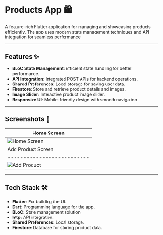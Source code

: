 # Products App 🛍️

A feature-rich Flutter application for managing and showcasing products efficiently. The app uses modern state management techniques and API integration for seamless performance.

---

## Features ✨
- **BLoC State Management**: Efficient state handling for better performance.
- **API Integration**: Integrated POST APIs for backend operations.
- **Shared Preferences**: Local storage for saving user data.
- **Firestore**: Store and retrieve product details and images.
- **Image Slider**: Interactive product image slider.
- **Responsive UI**: Mobile-friendly design with smooth navigation.

---

## Screenshots 📸

| Home Screen             | 
|--------------------------|
| ![Home Screen](https://blogger.googleusercontent.com/img/b/R29vZ2xl/AVvXsEh4YSSs1_Y4P2Fa4uBZ-2I-qVLeWCiVnQtji7kpR_yVBk1jjP-kKJOJIZLzPDpEiVWqZYmtg79jpWd-hTU-c1MXUgo4h1rAaAd-4ZBYp4BRUf3-EBUNHJ2zm8f0JZECcbtiAB8zXAdVWbZMiIrzZxQ7JOsi7f0dlBZdh_rENGeBF4QK3U8y76rKzfx3yHjO/s856/Screenshot%202024-12-18%20210429.png) | 
| Add Product Screen       | 
|--------------------------|
| ![Add Product](https://blogger.googleusercontent.com/img/b/R29vZ2xl/AVvXsEiEEqp2DtFsEc1WVsi0GVqjcgvDAnHY0IOXIHkhF8QkpNE0A-OHUDMndeamxLGtFExaQMtYSnv37K2CqWZGXoyTooytXwq5nXR1i2rSZHTsnD80eZPAOiGV2It9tgZv7Ja-86WO7sQe-Kf6I6NGJihjhC_j78l4ik8rkvvcHSan-VupHtkwllxwInBr9KKw/s675/Screenshot%202024-12-18%20211227.png) | 
---

## Tech Stack 🛠️
- **Flutter**: For building the UI.
- **Dart**: Programming language for the app.
- **BLoC**: State management solution.
- **http**: API integration.
- **Shared Preferences**: Local storage.
- **Firestore**: Database for storing product data.


